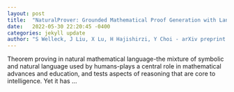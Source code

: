 ```yaml
---
layout: post
title:  "NaturalProver: Grounded Mathematical Proof Generation with Language Models"
date:   2022-05-30 22:20:45 -0400
categories: jekyll update
author: "S Welleck, J Liu, X Lu, H Hajishirzi, Y Choi - arXiv preprint arXiv:2205.12910, 2022"
---
```

Theorem proving in natural mathematical language-the mixture of symbolic and natural language used by humans-plays a central role in mathematical advances and education, and tests aspects of reasoning that are core to intelligence. Yet it has …